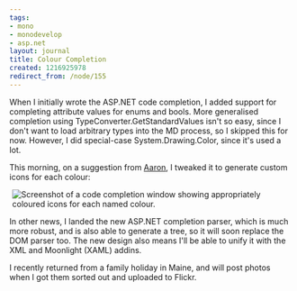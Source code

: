 ```yaml
---
tags:
- mono
- monodevelop
- asp.net
layout: journal
title: Colour Completion
created: 1216925978
redirect_from: /node/155
---
```

When I initially wrote the ASP.NET code completion, I added support for completing attribute values for enums and bools. More generalised completion using TypeConverter.GetStandardValues isn't so easy, since I don't want to load arbitrary types into the MD process, so I skipped this for now. However, I did special-case System.Drawing.Color, since it's used a lot.<!--break-->

This morning, on a suggestion from <a href="http://abock.org">Aaron</a>, I tweaked it to generate custom icons for each colour:

<img src="http://mjhutchinson.com/files/images/MonoScreenshots/AspNetColourCompletion.png" alt="Screenshot of a code completion window showing appropriately coloured icons for each named colour." style="max-width:98%; display:block;margin-left:auto;margin-right:auto;" />

In other news, I landed the new ASP.NET completion parser, which is much more robust, and is also able to generate a tree, so it will soon replace the DOM parser too. The new design also means I'll be able to unify it with the XML and Moonlight (XAML) addins.

I recently returned from a family holiday in Maine, and will post photos when I got them sorted out and uploaded to Flickr.